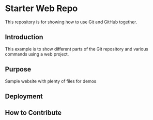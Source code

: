 # Starter Web Repo

This repository is for showing how to use Git and GitHub together.

## Introduction

This example is to show different parts of the Git repository and various commands using a web project.

## Purpose

Sample website with plenty of files for demos

## Deployment

## How to Contribute

